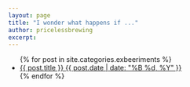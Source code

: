 ```yaml
---
layout: page
title: "I wonder what happens if ..."
author: pricelessbrewing
excerpt:
---
```


<ul class="post-list">
{% for post in site.categories.exbeeriments %} 
  <li><article><a href="{{ site.url }}{{ post.url }}">{{ post.title }} <span class="entry-date"><time datetime="{{ post.date | date_to_xmlschema }}">{{ post.date | date: "%B %d, %Y" }}</time></span></a></article></li>
{% endfor %}
</ul>
